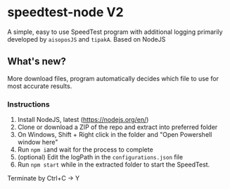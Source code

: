 # speedtest-node V2
A simple, easy to use SpeedTest program with additional logging primarily developed by `aisoposJS` and `tipakA`. Based on NodeJS

## What's new?
More download files, program automatically decides which file to use for most accurate results.

### Instructions

1. Install NodeJS, latest (https://nodejs.org/en/)
2. Clone or download a ZIP of the repo and extract into preferred folder
3. On Windows, Shift + Right click in the folder and "Open Powershell window here"
4. Run `npm i`and wait for the process to complete
5. (optional) Edit the logPath in the `configurations.json` file
6. Run `npm start` while in the extracted folder to start the SpeedTest.

Terminate by Ctrl+C -> Y
